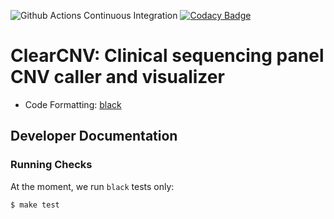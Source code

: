 ![Github Actions Continuous Integration](https://github.com/bihealth/clear-CNV/workflows/ci/badge.svg)
[![Codacy Badge](https://app.codacy.com/project/badge/Grade/2eaafb57fbb74a46b918e9f58142c880)](https://www.codacy.com?utm_source=github.com&amp;utm_medium=referral&amp;utm_content=bihealth/clear-CNV&amp;utm_campaign=Badge_Grade)

# ClearCNV: Clinical sequencing panel CNV caller and visualizer

- Code Formatting: [black](https://github.com/psf/black)

## Developer Documentation

### Running Checks

At the moment, we run `black` tests only:

```bash
$ make test
```
